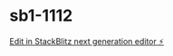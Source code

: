 # sb1-1112

[Edit in StackBlitz next generation editor ⚡️](https://stackblitz.com/~/github.com/7forGC/sb1-1112)